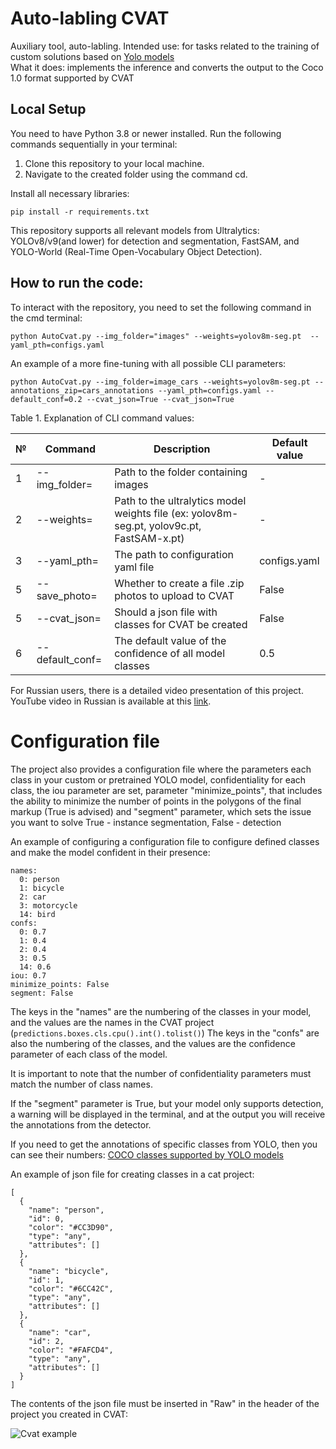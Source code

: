 # Auto-labling CVAT
Auxiliary tool, auto-labling. 
Intended use: for tasks related to the training of custom solutions based on [Yolo models][1]  
What it does: implements the inference and converts the output to the Coco 1.0 format supported by CVAT

## Local Setup
You need to have Python 3.8 or newer installed.
Run the following commands sequentially in your terminal:

1. Clone this repository to your local machine.
2. Navigate to the created folder using the command cd.

Install all necessary libraries:

```pip install -r requirements.txt```

This repository supports all relevant models from Ultralytics: YOLOv8/v9(and lower) for detection and segmentation, FastSAM, and YOLO-World (Real-Time Open-Vocabulary Object Detection).

## How to run the code:
To interact with the repository, you need to set the following command in the cmd terminal:
```
python AutoCvat.py --img_folder="images" --weights=yolov8m-seg.pt  --yaml_pth=configs.yaml
```
An example of a more fine-tuning with all possible CLI parameters:
```
python AutoCvat.py --img_folder=image_cars --weights=yolov8m-seg.pt --annotations_zip=cars_annotations --yaml_pth=configs.yaml --default_conf=0.2 --cvat_json=True --cvat_json=True
```

Table 1. Explanation of CLI command values:

| № | Command               | Description                                                                                   | Default value|
|---|-----------------------|-----------------------------------------------------------------------------------------------|--------------|
| 1 | --img_folder=       | Path to the folder containing images                                                            |  -           |
| 2 | --weights=          | Path to the ultralytics model weights file (ex: yolov8m-seg.pt, yolov9c.pt, FastSAM-x.pt)       |  -           |
| 3 | --yaml_pth=         | The path to configuration yaml file                                                             | configs.yaml |
| 5 | --save_photo=       | Whether to create a file .zip photos to upload to CVAT                                          | False        |
| 5 | --cvat_json=        | Should a json file with classes for CVAT be created                                             | False        |
| 6 | --default_conf=     | The default value of the confidence of all model classes                                        | 0.5          |

For Russian users, there is a detailed video presentation of this project. YouTube video in Russian is available at this [link]().

# Configuration file

The project also provides a configuration file where the parameters each class in your custom or pretrained YOLO model, confidentiality for each class, the iou parameter are set, parameter "minimize_points", that includes the ability to minimize the number of points in the polygons of the final markup (True is advised) and "segment" parameter, which sets the issue you want to solve True - instance segmentation, False - detection

An example of configuring a configuration file to configure defined classes and make the model confident in their presence:
```
names:
  0: person
  1: bicycle
  2: car
  3: motorcycle
  14: bird
confs:
  0: 0.7
  1: 0.4
  2: 0.4
  3: 0.5
  14: 0.6
iou: 0.7
minimize_points: False
segment: False
```
The keys in the "names" are the numbering of the classes in your model, and the values are the names in the CVAT project (`predictions.boxes.cls.cpu().int().tolist()`)
The keys in the "confs" are also the numbering of the classes, and the values are the confidence parameter of each class of the model.

It is important to note that the number of confidentiality parameters must match the number of class names.

If the "segment" parameter is True, but your model only supports detection, a warning will be displayed in the terminal, and at the output you will receive the annotations from the detector.

If you need to get the annotations of specific classes from YOLO, then you can see their numbers:
[COCO classes supported by YOLO models][2] 



An example of json file for creating classes in a cat project:
```
[
  {
    "name": "person",
    "id": 0,
    "color": "#CC3D90",
    "type": "any",
    "attributes": []
  },
  {
    "name": "bicycle",
    "id": 1,
    "color": "#6CC42C",
    "type": "any",
    "attributes": []
  },
  {
    "name": "car",
    "id": 2,
    "color": "#FAFCD4",
    "type": "any",
    "attributes": []
  }
]
```
The contents of the json file must be inserted in "Raw" in the header of the project you created in CVAT:

![Cvat example](documentation/example_cvat.jpg)

[1]: https://docs.ultralytics.com/models/
[2]: https://github.com/ultralytics/ultralytics/blob/main/ultralytics/cfg/datasets/coco.yaml
